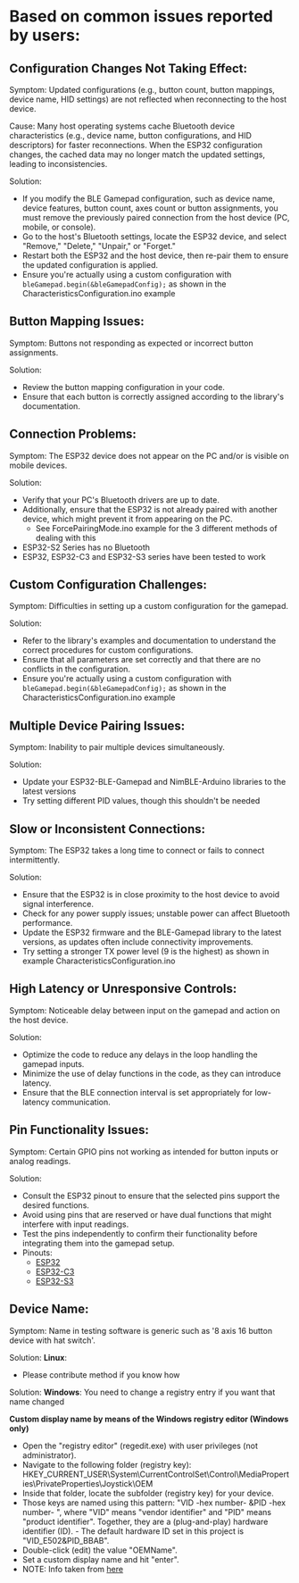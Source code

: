 # Based on common issues reported by users:

## Configuration Changes Not Taking Effect:
Symptom: Updated configurations (e.g., button count, button mappings, device name, HID settings) are not reflected when reconnecting to the host device.  

Cause: Many host operating systems cache Bluetooth device characteristics (e.g., device name, button configurations, and HID descriptors) for faster reconnections. When the ESP32 configuration changes, the cached data may no longer match the updated settings, leading to inconsistencies.  

Solution:
- If you modify the BLE Gamepad configuration, such as device name, device features, button count, axes count or button assignments, you must remove the previously paired connection from the host device (PC, mobile, or console).
- Go to the host's Bluetooth settings, locate the ESP32 device, and select "Remove," "Delete," "Unpair," or "Forget."
- Restart both the ESP32 and the host device, then re-pair them to ensure the updated configuration is applied.
- Ensure you're actually using a custom configuration with ``bleGamepad.begin(&bleGamepadConfig);`` as shown in the CharacteristicsConfiguration.ino example

## Button Mapping Issues:
Symptom: Buttons not responding as expected or incorrect button assignments.  

Solution:
- Review the button mapping configuration in your code.
- Ensure that each button is correctly assigned according to the library's documentation. 

## Connection Problems:
Symptom: The ESP32 device does not appear on the PC and/or is visible on mobile devices.  

Solution:
- Verify that your PC's Bluetooth drivers are up to date.
- Additionally, ensure that the ESP32 is not already paired with another device, which might prevent it from appearing on the PC.
  - See ForcePairingMode.ino example for the 3 different methods of dealing with this
- ESP32-S2 Series has no Bluetooth
- ESP32, ESP32-C3 and ESP32-S3 series have been tested to work

## Custom Configuration Challenges:
Symptom: Difficulties in setting up a custom configuration for the gamepad.  

Solution:
- Refer to the library's examples and documentation to understand the correct procedures for custom configurations.
- Ensure that all parameters are set correctly and that there are no conflicts in the configuration.
- Ensure you're actually using a custom configuration with ``bleGamepad.begin(&bleGamepadConfig);`` as shown in the CharacteristicsConfiguration.ino example

## Multiple Device Pairing Issues:
Symptom: Inability to pair multiple devices simultaneously.

Solution:
- Update your ESP32-BLE-Gamepad and NimBLE-Arduino libraries to the latest versions
- Try setting different PID values, though this shouldn't be needed

## Slow or Inconsistent Connections:
Symptom: The ESP32 takes a long time to connect or fails to connect intermittently.  

Solution:
- Ensure that the ESP32 is in close proximity to the host device to avoid signal interference.
- Check for any power supply issues; unstable power can affect Bluetooth performance.
- Update the ESP32 firmware and the BLE-Gamepad library to the latest versions, as updates often include connectivity improvements.
- Try setting a stronger TX power level (9 is the highest) as shown in example CharacteristicsConfiguration.ino

## High Latency or Unresponsive Controls:
Symptom: Noticeable delay between input on the gamepad and action on the host device.  

Solution:
- Optimize the code to reduce any delays in the loop handling the gamepad inputs.
- Minimize the use of delay functions in the code, as they can introduce latency.
- Ensure that the BLE connection interval is set appropriately for low-latency communication.

## Pin Functionality Issues:
Symptom: Certain GPIO pins not working as intended for button inputs or analog readings.  

Solution:
- Consult the ESP32 pinout to ensure that the selected pins support the desired functions.
- Avoid using pins that are reserved or have dual functions that might interfere with input readings.
- Test the pins independently to confirm their functionality before integrating them into the gamepad setup.
- Pinouts:
  - [ESP32](https://docs.espressif.com/projects/esp-idf/en/latest/esp32/api-reference/peripherals/gpio.html)
  - [ESP32-C3](https://docs.espressif.com/projects/esp-idf/en/latest/esp32c3/api-reference/peripherals/gpio.html)
  - [ESP32-S3](https://docs.espressif.com/projects/esp-idf/en/latest/esp32s3/api-reference/peripherals/gpio.html)

## Device Name:
Symptom: Name in testing software is generic such as '8 axis 16 button device with hat switch'.  

Solution: **Linux**: 
- Please contribute method if you know how

Solution: **Windows**: You need to change a registry entry if you want that name changed

**Custom display name by means of the Windows registry editor (Windows only)**

- Open the "registry editor" (regedit.exe) with user privileges (not administrator).
- Navigate to the following folder (registry key):
      HKEY_CURRENT_USER\System\CurrentControlSet\Control\MediaProperties\PrivateProperties\Joystick\OEM
- Inside that folder, locate the subfolder (registry key) for your device.
- Those keys are named using this pattern: "VID -hex number- &PID -hex number- ", where "VID" means "vendor identifier" and "PID" means "product identifier". Together, they are a (plug-and-play) hardware identifier (ID). - The default hardware ID set in this project is "VID_E502&PID_BBAB".
- Double-click (edit) the value "OEMName".
- Set a custom display name and hit "enter".
- NOTE: Info taken from [here](https://github.com/afpineda/OpenSourceSimWheelESP32/blob/main/doc/RenameDeviceWin_en.md#why-all-this-mess)

